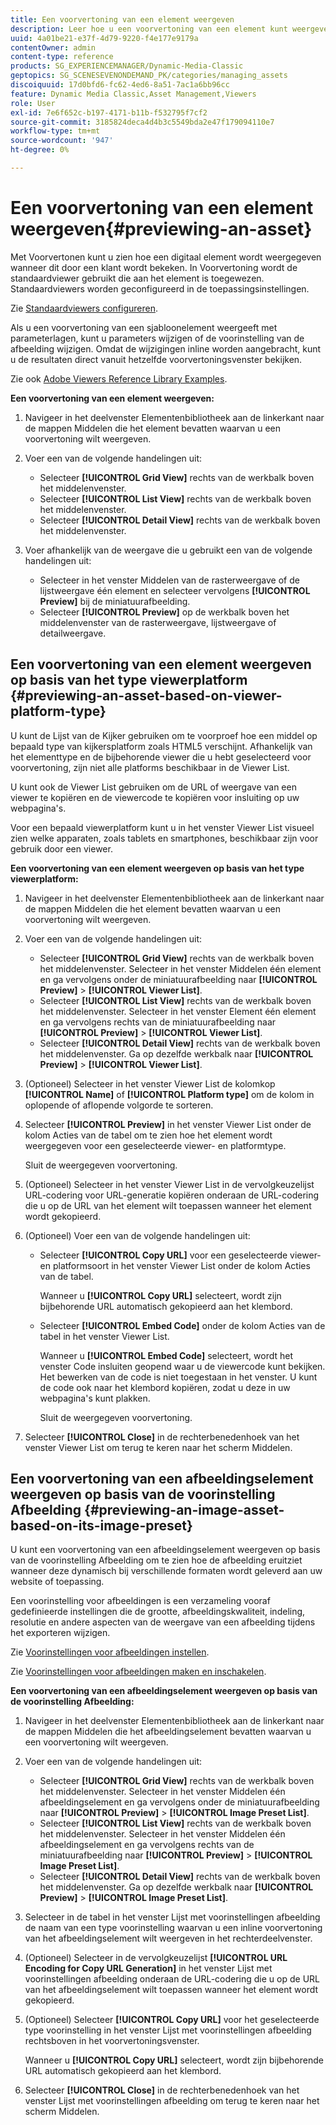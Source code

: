 ```yaml
---
title: Een voorvertoning van een element weergeven
description: Leer hoe u een voorvertoning van een element kunt weergeven in Adobe Dynamic Media Classic.
uuid: 4a01be21-e37f-4d79-9220-f4e177e9179a
contentOwner: admin
content-type: reference
products: SG_EXPERIENCEMANAGER/Dynamic-Media-Classic
geptopics: SG_SCENESEVENONDEMAND_PK/categories/managing_assets
discoiquuid: 17d0bfd6-fc62-4ed6-8a51-7ac1a6bb96cc
feature: Dynamic Media Classic,Asset Management,Viewers
role: User
exl-id: 7e6f652c-b197-4171-b11b-f532795f7cf2
source-git-commit: 3185824deca4d4b3c5549bda2e47f179094110e7
workflow-type: tm+mt
source-wordcount: '947'
ht-degree: 0%

---
```


# Een voorvertoning van een element weergeven{#previewing-an-asset}

Met Voorvertonen kunt u zien hoe een digitaal element wordt weergegeven wanneer dit door een klant wordt bekeken. In Voorvertoning wordt de standaardviewer gebruikt die aan het element is toegewezen. Standaardviewers worden geconfigureerd in de toepassingsinstellingen.

Zie [Standaardviewers configureren](application-setup.md#configuring_default_viewers).

Als u een voorvertoning van een sjabloonelement weergeeft met parameterlagen, kunt u parameters wijzigen of de voorinstelling van de afbeelding wijzigen. Omdat de wijzigingen inline worden aangebracht, kunt u de resultaten direct vanuit hetzelfde voorvertoningsvenster bekijken.

Zie ook [Adobe Viewers Reference Library Examples](https://landing.adobe.com/en/na/dynamic-media/ctir-2755/live-demos.html).

**Een voorvertoning van een element weergeven:**

1. Navigeer in het deelvenster Elementenbibliotheek aan de linkerkant naar de mappen Middelen die het element bevatten waarvan u een voorvertoning wilt weergeven.
1. Voer een van de volgende handelingen uit:

   * Selecteer **[!UICONTROL Grid View]** rechts van de werkbalk boven het middelenvenster.
   * Selecteer **[!UICONTROL List View]** rechts van de werkbalk boven het middelenvenster.
   * Selecteer **[!UICONTROL Detail View]** rechts van de werkbalk boven het middelenvenster.

1. Voer afhankelijk van de weergave die u gebruikt een van de volgende handelingen uit:

   * Selecteer in het venster Middelen van de rasterweergave of de lijstweergave één element en selecteer vervolgens **[!UICONTROL Preview]** bij de miniatuurafbeelding.
   * Selecteer **[!UICONTROL Preview]** op de werkbalk boven het middelenvenster van de rasterweergave, lijstweergave of detailweergave.

## Een voorvertoning van een element weergeven op basis van het type viewerplatform {#previewing-an-asset-based-on-viewer-platform-type}

U kunt de Lijst van de Kijker gebruiken om te voorproef hoe een middel op bepaald type van kijkersplatform zoals HTML5 verschijnt. Afhankelijk van het elementtype en de bijbehorende viewer die u hebt geselecteerd voor voorvertoning, zijn niet alle platforms beschikbaar in de Viewer List.

U kunt ook de Viewer List gebruiken om de URL of weergave van een viewer te kopiëren en de viewercode te kopiëren voor insluiting op uw webpagina&#39;s.

Voor een bepaald viewerplatform kunt u in het venster Viewer List visueel zien welke apparaten, zoals tablets en smartphones, beschikbaar zijn voor gebruik door een viewer.

**Een voorvertoning van een element weergeven op basis van het type viewerplatform:**

1. Navigeer in het deelvenster Elementenbibliotheek aan de linkerkant naar de mappen Middelen die het element bevatten waarvan u een voorvertoning wilt weergeven.
1. Voer een van de volgende handelingen uit:

   * Selecteer **[!UICONTROL Grid View]** rechts van de werkbalk boven het middelenvenster. Selecteer in het venster Middelen één element en ga vervolgens onder de miniatuurafbeelding naar **[!UICONTROL Preview]** > **[!UICONTROL Viewer List]**.
   * Selecteer **[!UICONTROL List View]** rechts van de werkbalk boven het middelenvenster. Selecteer in het venster Element één element en ga vervolgens rechts van de miniatuurafbeelding naar **[!UICONTROL Preview]** > **[!UICONTROL Viewer List]**.
   * Selecteer **[!UICONTROL Detail View]** rechts van de werkbalk boven het middelenvenster. Ga op dezelfde werkbalk naar **[!UICONTROL Preview]** > **[!UICONTROL Viewer List]**.

1. (Optioneel) Selecteer in het venster Viewer List de kolomkop **[!UICONTROL Name]** of **[!UICONTROL Platform type]** om de kolom in oplopende of aflopende volgorde te sorteren.
1. Selecteer **[!UICONTROL Preview]** in het venster Viewer List onder de kolom Acties van de tabel om te zien hoe het element wordt weergegeven voor een geselecteerde viewer- en platformtype.

   Sluit de weergegeven voorvertoning.

1. (Optioneel) Selecteer in het venster Viewer List in de vervolgkeuzelijst URL-codering voor URL-generatie kopiëren onderaan de URL-codering die u op de URL van het element wilt toepassen wanneer het element wordt gekopieerd.
1. (Optioneel) Voer een van de volgende handelingen uit:

   * Selecteer **[!UICONTROL Copy URL]** voor een geselecteerde viewer- en platformsoort in het venster Viewer List onder de kolom Acties van de tabel.

      Wanneer u **[!UICONTROL Copy URL]** selecteert, wordt zijn bijbehorende URL automatisch gekopieerd aan het klembord.

   * Selecteer **[!UICONTROL Embed Code]** onder de kolom Acties van de tabel in het venster Viewer List.

      Wanneer u **[!UICONTROL Embed Code]** selecteert, wordt het venster Code insluiten geopend waar u de viewercode kunt bekijken. Het bewerken van de code is niet toegestaan in het venster. U kunt de code ook naar het klembord kopiëren, zodat u deze in uw webpagina&#39;s kunt plakken.

      Sluit de weergegeven voorvertoning.

1. Selecteer **[!UICONTROL Close]** in de rechterbenedenhoek van het venster Viewer List om terug te keren naar het scherm Middelen.

## Een voorvertoning van een afbeeldingselement weergeven op basis van de voorinstelling Afbeelding {#previewing-an-image-asset-based-on-its-image-preset}

U kunt een voorvertoning van een afbeeldingselement weergeven op basis van de voorinstelling Afbeelding om te zien hoe de afbeelding eruitziet wanneer deze dynamisch bij verschillende formaten wordt geleverd aan uw website of toepassing.

Een voorinstelling voor afbeeldingen is een verzameling vooraf gedefinieerde instellingen die de grootte, afbeeldingskwaliteit, indeling, resolutie en andere aspecten van de weergave van een afbeelding tijdens het exporteren wijzigen.

Zie [Voorinstellingen voor afbeeldingen instellen](setting-image-presets.md#setting_up_image_presets).

Zie [Voorinstellingen voor afbeeldingen maken en inschakelen](creating-enabling-image-presets.md#creating_and_enabling_image_presets).

**Een voorvertoning van een afbeeldingselement weergeven op basis van de voorinstelling Afbeelding:**

1. Navigeer in het deelvenster Elementenbibliotheek aan de linkerkant naar de mappen Middelen die het afbeeldingselement bevatten waarvan u een voorvertoning wilt weergeven.
1. Voer een van de volgende handelingen uit:

   * Selecteer **[!UICONTROL Grid View]** rechts van de werkbalk boven het middelenvenster. Selecteer in het venster Middelen één afbeeldingselement en ga vervolgens onder de miniatuurafbeelding naar **[!UICONTROL Preview]** > **[!UICONTROL Image Preset List]**.
   * Selecteer **[!UICONTROL List View]** rechts van de werkbalk boven het middelenvenster. Selecteer in het venster Middelen één afbeeldingselement en ga vervolgens rechts van de miniatuurafbeelding naar **[!UICONTROL Preview]** > **[!UICONTROL Image Preset List]**.
   * Selecteer **[!UICONTROL Detail View]** rechts van de werkbalk boven het middelenvenster. Ga op dezelfde werkbalk naar **[!UICONTROL Preview]** > **[!UICONTROL Image Preset List]**.

1. Selecteer in de tabel in het venster Lijst met voorinstellingen afbeelding de naam van een type voorinstelling waarvan u een inline voorvertoning van het afbeeldingselement wilt weergeven in het rechterdeelvenster.
1. (Optioneel) Selecteer in de vervolgkeuzelijst **[!UICONTROL URL Encoding for Copy URL Generation]** in het venster Lijst met voorinstellingen afbeelding onderaan de URL-codering die u op de URL van het afbeeldingselement wilt toepassen wanneer het element wordt gekopieerd.
1. (Optioneel) Selecteer **[!UICONTROL Copy URL]** voor het geselecteerde type voorinstelling in het venster Lijst met voorinstellingen afbeelding rechtsboven in het voorvertoningsvenster.

   Wanneer u **[!UICONTROL Copy URL]** selecteert, wordt zijn bijbehorende URL automatisch gekopieerd aan het klembord.

1. Selecteer **[!UICONTROL Close]** in de rechterbenedenhoek van het venster Lijst met voorinstellingen afbeelding om terug te keren naar het scherm Middelen.
